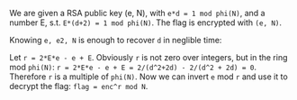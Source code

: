 We are given a RSA public key (e, N), with `e*d = 1 mod phi(N)`,
and a number E, s.t. `E*(d+2) = 1 mod phi(N)`. The flag is encrypted with `(e, N)`.

Knowing `e, e2, N` is enough to recover `d` in neglible time:

Let `r = 2*E*e - e + E`. Obviously `r` is not zero over integers, but in the ring mod `phi(N)`:
`r = 2*E*e - e + E = 2/(d^2+2d) - 2/(d^2 + 2d) = 0`. Therefore `r` is a multiple of `phi(N)`.
Now we can invert `e` mod `r` and use it to decrypt the flag: `flag = enc^r mod N`.
